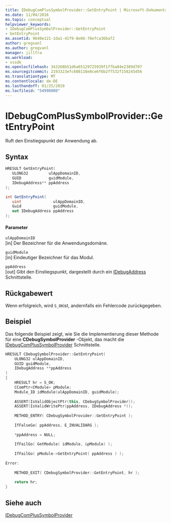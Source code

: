 ```yaml
---
title: IDebugComPlusSymbolProvider::GetEntryPoint | Microsoft-Dokumentation
ms.date: 11/04/2016
ms.topic: conceptual
helpviewer_keywords:
- IDebugComPlusSymbolProvider::GetEntryPoint
- GetEntryPoint
ms.assetid: 9640e121-1da1-41f9-8e66-76efca36baf2
author: gregvanl
ms.author: gregvanl
manager: jillfra
ms.workload:
- vssdk
ms.openlocfilehash: 343268b51d6a65129725939f1ffba04e2389d707
ms.sourcegitcommit: 2193323efc608118e0ce6f6b2ff532f158245d56
ms.translationtype: MT
ms.contentlocale: de-DE
ms.lasthandoff: 01/25/2019
ms.locfileid: "54998000"
---
```

# <a name="idebugcomplussymbolprovidergetentrypoint"></a>IDebugComPlusSymbolProvider::GetEntryPoint
Ruft den Einstiegspunkt der Anwendung ab.  
  
## <a name="syntax"></a>Syntax  
  
```cpp  
HRESULT GetEntryPoint(  
   ULONG32         ulAppDomainID,  
   GUID            guidModule,  
   IDebugAddress** ppAddress  
);  
```  
  
```csharp  
int GetEntryPoint(  
   uint              ulAppDomainID,  
   Guid              guidModule,  
   out IDebugAddress ppAddress  
);  
```  
  
#### <a name="parameters"></a>Parameter  
 `ulAppDomainID`  
 [in] Der Bezeichner für die Anwendungsdomäne.  
  
 `guidModule`  
 [in] Eindeutiger Bezeichner für das Modul.  
  
 `ppAddress`  
 [out] Gibt den Einstiegspunkt, dargestellt durch ein [IDebugAddress](../../../extensibility/debugger/reference/idebugaddress.md) Schnittstelle.  
  
## <a name="return-value"></a>Rückgabewert  
 Wenn erfolgreich, wird `S_OK`ist, andernfalls ein Fehlercode zurückgegeben.  
  
## <a name="example"></a>Beispiel  
 Das folgende Beispiel zeigt, wie Sie die Implementierung dieser Methode für eine **CDebugSymbolProvider** -Objekt, das macht die [IDebugComPlusSymbolProvider](../../../extensibility/debugger/reference/idebugcomplussymbolprovider.md) Schnittstelle.  
  
```cpp  
HRESULT CDebugSymbolProvider::GetEntryPoint(  
    ULONG32 ulAppDomainID,  
    GUID guidModule,  
    IDebugAddress **ppAddress  
)  
{  
    HRESULT hr = S_OK;  
    CComPtr<CModule> pModule;  
    Module_ID idModule(ulAppDomainID, guidModule);  
  
    ASSERT(IsValidObjectPtr(this, CDebugSymbolProvider));  
    ASSERT(IsValidWritePtr(ppAddress, IDebugAddress *));  
  
    METHOD_ENTRY( CDebugSymbolProvider::GetEntryPoint );  
  
    IfFalseGo( ppAddress, E_INVALIDARG );  
  
    *ppAddress = NULL;  
  
    IfFailGo( GetModule( idModule, &pModule) );  
  
    IfFailGo( pModule->GetEntryPoint( ppAddress ) );  
  
Error:  
  
    METHOD_EXIT( CDebugSymbolProvider::GetEntryPoint, hr );  
  
    return hr;  
}  
```  
  
## <a name="see-also"></a>Siehe auch  
 [IDebugComPlusSymbolProvider](../../../extensibility/debugger/reference/idebugcomplussymbolprovider.md)